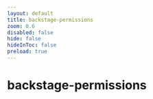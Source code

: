 ```yaml
---
layout: default 
title: backstage-permissions  
zoom: 0.6   
disabled: false 
hide: false 
hideInToc: false    
preload: true   
---
```



# backstage-permissions   
